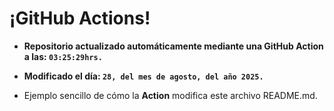 # ¡GitHub Actions!
* **Repositorio actualizado automáticamente mediante una GitHub Action a las: `03:25:29hrs.`**
* **Modificado el día: `28, del mes de agosto, del año 2025.`**

* Ejemplo sencillo de cómo la **Action** modifica este archivo README.md.
